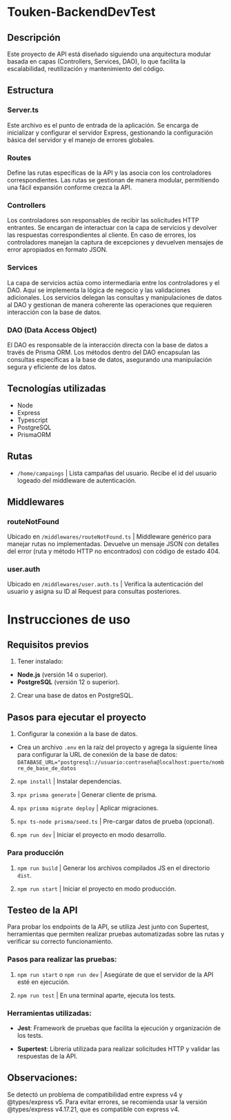 # Touken-BackendDevTest

## Descripción

Este proyecto de API está diseñado siguiendo una arquitectura modular basada en capas (Controllers, Services, DAO), lo que facilita la escalabilidad, reutilización y mantenimiento del código.

## Estructura

### **Server.ts**
Este archivo es el punto de entrada de la aplicación. Se encarga de inicializar y configurar el servidor Express, gestionando la configuración básica del servidor y el manejo de errores globales.

### **Routes**
Define las rutas específicas de la API y las asocia con los controladores correspondientes. Las rutas se gestionan de manera modular, permitiendo una fácil expansión conforme crezca la API.

### **Controllers**
Los controladores son responsables de recibir las solicitudes HTTP entrantes. Se encargan de interactuar con la capa de servicios y devolver las respuestas correspondientes al cliente. En caso de errores, los controladores manejan la captura de excepciones y devuelven mensajes de error apropiados en formato JSON.

### **Services**
La capa de servicios actúa como intermediaria entre los controladores y el DAO. Aquí se implementa la lógica de negocio y las validaciones adicionales. Los servicios delegan las consultas y manipulaciones de datos al DAO y gestionan de manera coherente las operaciones que requieren interacción con la base de datos.

### **DAO (Data Access Object)**
El DAO es responsable de la interacción directa con la base de datos a través de Prisma ORM. Los métodos dentro del DAO encapsulan las consultas específicas a la base de datos, asegurando una manipulación segura y eficiente de los datos.

## Tecnologías utilizadas

- Node
- Express
- Typescript
- PostgreSQL
- PrismaORM

## Rutas

- `/home/campaings` | Lista campañas del usuario. Recibe el id del usuario logeado del middleware de autenticación.

## Middlewares

### routeNotFound
Ubicado en `/middlewares/routeNotFound.ts` | Middleware genérico para manejar rutas no implementadas.
Devuelve un mensaje JSON con detalles del error (ruta y método HTTP no encontrados) con código de estado 404.

### user.auth
Ubicado en `/middlewares/user.auth.ts` | Verifica la autenticación del usuario y asigna su ID al Request para consultas posteriores.

# Instrucciones de uso

## Requisitos previos

1. Tener instalado:
- **Node.js** (versión 14 o superior).
- **PostgreSQL** (versión 12 o superior).

2. Crear una base de datos en PostgreSQL.

## Pasos para ejecutar el proyecto

1. Configurar la conexión a la base de datos.

- Crea un archivo `.env` en la raíz del proyecto y agrega la siguiente línea para configurar la URL de conexión de la base de datos:  
`DATABASE_URL="postgresql://usuario:contraseña@localhost:puerto/nombre_de_base_de_datos`

2. `npm install` | Instalar dependencias.

3. `npx prisma generate` | Generar cliente de prisma.

4. `npx prisma migrate deploy` | Aplicar migraciones. 

5. `npx ts-node prisma/seed.ts` | Pre-cargar datos de prueba (opcional).

6. `npm run dev` | Iniciar el proyecto en modo desarrollo.

### Para producción

1. `npm run build` | Generar los archivos compilados JS en el directorio `dist`.

2. `npm run start` | Iniciar el proyecto en modo producción.

## Testeo de la API

Para probar los endpoints de la API, se utiliza Jest junto con Supertest, herramientas que permiten realizar pruebas automatizadas sobre las rutas y verificar su correcto funcionamiento.

### Pasos para realizar las pruebas:

1. `npm run start` o `npm run dev` | Asegúrate de que el servidor de la API esté en ejecución.

2. `npm run test` | En una terminal aparte, ejecuta los tests.

### Herramientas utilizadas:

- **Jest**: Framework de pruebas que facilita la ejecución y organización de los tests.

- **Supertest**: Librería utilizada para realizar solicitudes HTTP y validar las respuestas de la API.

## Observaciones:

Se detectó un problema de compatibilidad entre express v4 y @types/express v5. Para evitar errores, se recomienda usar la versión @types/express v4.17.21, que es compatible con express v4.